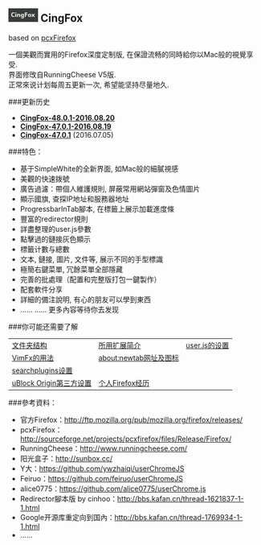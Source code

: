 ## ![icon](img/icon.jpg) CingFox

based on [pcxFirefox](http://sourceforge.net/projects/pcxfirefox/files/Release/Firefox/)

一個美觀而實用的Firefox深度定制版, 在保證流畅的同時給你以Mac般的視覺享受.<br/>
界面修攺自RunningCheese V5版.<br/>
正常來说计划每周五更新一次, 希望能坚持尽量地久.

###更新历史
- [**CingFox-48.0.1-2016.08.20**](doc/release/48.0.1-2016.08.20.md)
- [**CingFox-47.0.1-2016.08.19**](doc/release/47.0.1-2016.08.19.md)
- [**CingFox-47.0.1**](doc/release/47.0.1.md) (2016.07.05)

###特色：
- 基于SimpleWhite的全新界面, 如Mac般的細膩視感
- 美觀的快速拨號
- 廣告過濾：帶個人維護規則, 屏蔽常用網站彈窗及色情圖片
- 顯示國旗, 查探IP地址和服務器地址
- ProgressbarInTab腳本, 在標籤上展示加載進度條
- 豐富的redirector規則
- 詳盡整理的user.js參數
- 點擊過的鏈接灰色顯示
- 標籤计數与總數
- 文本, 鏈接, 圖片, 文件等, 展示不同的手型標識
- 極簡右鍵菜單, 冗餘菜單全部隱藏
- 完善的批處理（配置和完整版打包一鍵製作）
- 配套軟件分享
- 詳細的備注說明, 有心的朋友可以學到東西
- …… …… 更多內容等待你去发现

###你可能还需要了解

| | | |
| :--- | :--- | :--- |
| [文件夹结构](doc/how-to/文件夹结构.md)            | [所用扩展简介](doc/how-to/所用扩展简介.md)                  | [user.js的设置](doc/how-to/user.js.md)            | 
| [VimFx的用法](doc/how-to/vimfx用法.md)       | [about:newtab网址及图标](doc/how-to/about-newtab.md) |
| [searchplugins设置](doc/how-to/searchplugins.md) |
| [uBlock Origin第三方设置](doc/how-to/ubo.md) | [个人Firefox经历](doc/how-to/个人Firefox经历.md) |  |

###參考資料：
- 官方Firefox：http://ftp.mozilla.org/pub/mozilla.org/firefox/releases/
- pcxFirefox：http://sourceforge.net/projects/pcxfirefox/files/Release/Firefox/
- RunningCheese：http://www.runningcheese.com/
- 阳光盒子：http://sunbox.cc/
- Y大：https://github.com/ywzhaiqi/userChromeJS
- Feiruo：https://github.com/feiruo/userChromeJS
- alice0775：https://github.com/alice0775/userChrome.js
- Redirector腳本版 by cinhoo：http://bbs.kafan.cn/thread-1621837-1-1.html
- Google开源库重定向到国內：http://bbs.kafan.cn/thread-1769934-1-1.html
- ……